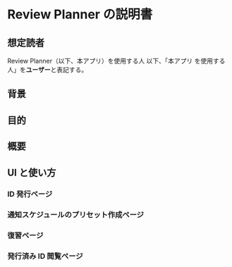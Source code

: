 # Review Planner の説明書

## 想定読者

Review Planner（以下、本アプリ）を使用する人
以下、「本アプリ を使用する人」を**ユーザー**と表記する。

## 背景



## 目的



## 概要

## UI と使い方

### ID 発行ページ

### 通知スケジュールのプリセット作成ページ

### 復習ページ

### 発行済み ID 閲覧ページ
